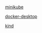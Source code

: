 [minikube](https://github.com/kubernetes/minikube)

[docker-desktop](https://www.docker.com/products/docker-desktop)

[kind](https://kind.sigs.k8s.io/)